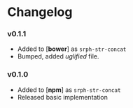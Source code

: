 # Changelog

### v0.1.1

- Added to [**bower**] as `srph-str-concat`
- Bumped, added *uglified* file.

### v0.1.0

- Added to [**npm**] as `srph-str-concat`
- Released basic implementation